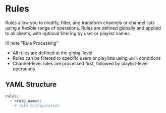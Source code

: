 # Rules

Rules allow you to modify, filter, and transform channels or channel lists using a flexible range of operations. Rules are defined globally and applied to all clients, with optional filtering by user or playlist names.

!!! note "Rule Processing"

* All rules are defined at the global level
* Rules can be filtered to specific users or playlists using `when` conditions
* Channel-level rules are processed first, followed by playlist-level operations

## YAML Structure

```yaml
rules:
  - <rule_name>:
    # rule configuration
```